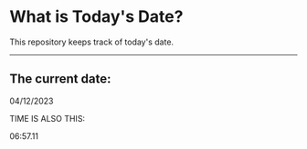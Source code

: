# What is Today's Date?
This repository keeps track of today's date.
* * *
 
## The current date:  
 04/12/2023 
  
  
 TIME IS ALSO THIS: 
  
 06:57.11 
  
  
